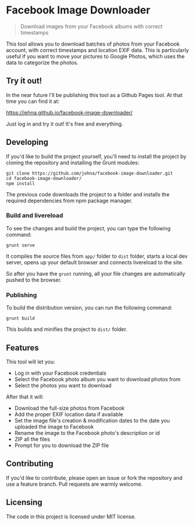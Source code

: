 # Facebook Image Downloader
> Download images from your Facebook albums with correct timestamps

This tool allows you to download batches of photos from your Facebook account,
with correct timestamps and location EXIF data. This is particularly useful if
you want to move your pictures to Google Photos, which uses the data to
categorize the photos.

## Try it out!

In the near future I'll be publishing this tool as a Github Pages tool. At that
time you can find it at:

https://jehna.github.io/facebook-image-downloader/

Just log in and try it out! It's free and everything.

## Developing

If you'd like to build the project yourself, you'll need to install the project
by cloning the repository and installing the Grunt modules:

```shell
git clone https://github.com/jehna/facebook-image-downloader.git
cd facebook-image-downloader/
npm install
```

The previous code downloads the project to a folder and installs the required
dependencies from npm package manager.

### Build and livereload

To see the changes and build the project, you can type the following command:

```shell
grunt serve
```

It compiles the source files from `app/` folder to `dist` folder, starts a local
dev server, opens up your default browser and connects livereload to the site.

So after you have the `grunt` running, all your file changes are automatically
pushed to the browser.

### Publishing

To build the distribution version, you can run the following command:

```shell
grunt build
```

This builds and minifies the project to `dist/` folder.

## Features

This tool will let you:
* Log in with your Facebook credentials
* Select the Facebook photo album you want to download photos from
* Select the photos you want to download

After that it will:
* Download the full-size photos from Facebook
* Add the proper EXIF location data if available
* Set the image file's creation & modification dates to the date you uploaded
  the image to Facebook
* Rename the image to the Facebook photo's description or id
* ZIP all the files
* Prompt for you to download the ZIP file

## Contributing

If you'd like to contribute, please open an issue or fork the repository and use
a feature branch. Pull requests are warmly welcome.

## Licensing

The code in this project is licensed under MIT license.
